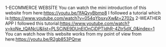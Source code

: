 1-ECOMMERCE WEBSİTE
You can watch the mini introduction of this website from here:https://youtu.be/1fAQvyBbmp8
I followed a tutorial which is:https://www.youtube.com/watch?v=054qYbsxyXw&t=2702s
2-WEATHER APP
I followed this tutorial:https://www.youtube.com/watch?v=koNe_tQANcU&list=PLSCiNE9DUnEIOnCjDPTIdhR-4Ztr5dX_0&index=1
You can watch how this website works from my point of view from here:https://youtu.be/R2gb853PQnw
